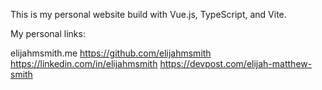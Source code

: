 This is my personal website build with Vue.js, TypeScript, and Vite.

My personal links:

elijahmsmith.me
https://github.com/elijahmsmith
https://linkedin.com/in/elijahmsmith
https://devpost.com/elijah-matthew-smith